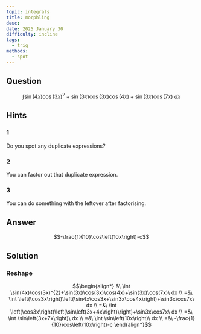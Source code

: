 ```yaml
---
topic: integrals
title: morphling
desc: 
date: 2025 January 30
difficulty: incline
tags:
  - trig
methods:
  - spot
---
```



## Question
```math
\int
  \sin(4x)\cos(3x)^2 + \sin(3x)\cos(3x)\cos(4x) + \sin(3x)\cos(7x)
\ dx
```


## Hints

### 1
Do you spot any duplicate expressions?

### 2
You can factor out that duplicate expression.

### 3
You can do something with the leftover after factorising.


## Answer
```math
-\frac{1}{10}\cos\left(10x\right)-c
```


## Solution

### Reshape
```math
\begin{align*}
  &\ \int \sin(4x)\cos(3x)^{2}+\sin(3x)\cos(3x)\cos(4x)+\sin(3x)\cos(7x)\ dx
  \\ =&\ \int \left(\cos3x\right)\left(\sin4x\cos3x+\sin3x\cos4x\right)+\sin3x\cos7x\ dx
  \\ =&\ \int \left(\cos3x\right)\left(\sin\left(3x+4x\right)\right)+\sin3x\cos7x\ dx
  \\ =&\ \int \sin\left(3x+7x\right)\ dx
  \\ =&\ \int \sin\left(10x\right)\ dx
  \\ =&\ -\frac{1}{10}\cos\left(10x\right)-c
\end{align*}
```
